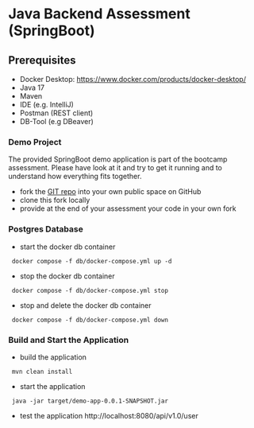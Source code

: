 # Java Backend Assessment (SpringBoot)
## Prerequisites
- Docker Desktop: https://www.docker.com/products/docker-desktop/
- Java 17
- Maven 
- IDE (e.g. IntelliJ)
- Postman (REST client)
- DB-Tool (e.g DBeaver)

### Demo Project
The provided SpringBoot demo application is part of the bootcamp assessment. 
Please have look at it and try to get it running and to understand how everything fits together.

- fork the [GIT repo](https://github.com/msedd/mms-demo-app) into your own public space on GitHub
- clone this fork locally
- provide at the end of your assessment your code in your own fork

### Postgres Database 
* start the docker db container
```
 docker compose -f db/docker-compose.yml up -d
```

* stop the docker db container
```
 docker compose -f db/docker-compose.yml stop
```

* stop and delete the docker db container
```
 docker compose -f db/docker-compose.yml down
```


### Build and Start the Application

* build the application
```
 mvn clean install
```
* start the application
```
 java -jar target/demo-app-0.0.1-SNAPSHOT.jar
```
* test the application http://localhost:8080/api/v1.0/user
